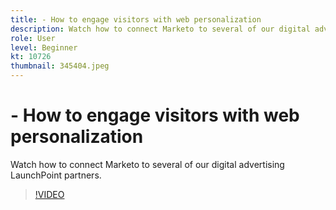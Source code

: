 ```yaml
---
title: - How to engage visitors with web personalization
description: Watch how to connect Marketo to several of our digital advertising LaunchPoint partners.
role: User
level: Beginner
kt: 10726
thumbnail: 345404.jpeg
---
```


# - How to engage visitors with web personalization

Watch how to connect Marketo to several of our digital advertising LaunchPoint partners.

>[!VIDEO](https://video.tv.adobe.com/v/345404/?quality=12&learn=on)
